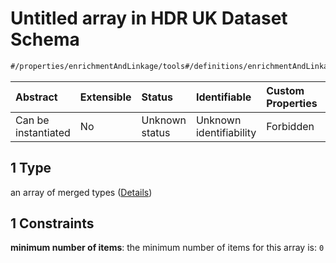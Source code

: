 # Untitled array in HDR UK Dataset Schema

```txt
#/properties/enrichmentAndLinkage/tools#/definitions/enrichmentAndLinkage/properties/tools/anyOf/1
```



| Abstract            | Extensible | Status         | Identifiable            | Custom Properties | Additional Properties | Access Restrictions | Defined In                                                                                        |
| :------------------ | :--------- | :------------- | :---------------------- | :---------------- | :-------------------- | :------------------ | :------------------------------------------------------------------------------------------------ |
| Can be instantiated | No         | Unknown status | Unknown identifiability | Forbidden         | Allowed               | none                | [dataset.schema.json*](../../../schema/dataset/latest/dataset.schema.json "open original schema") |

## 1 Type

an array of merged types ([Details](dataset-definitions-enrichmentandlinkage-properties-tools-anyof-1-items.md))

## 1 Constraints

**minimum number of items**: the minimum number of items for this array is: `0`
